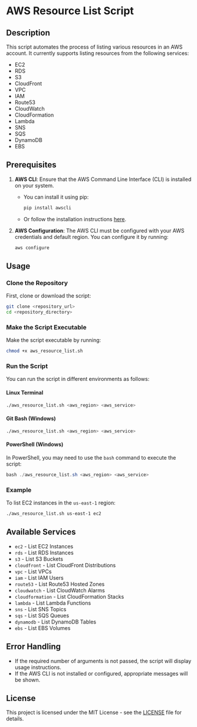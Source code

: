# AWS Resource List Script
## Description
This script automates the process of listing various resources in an AWS account. It currently supports listing resources from the following services:

- EC2
- RDS
- S3
- CloudFront
- VPC
- IAM
- Route53
- CloudWatch
- CloudFormation
- Lambda
- SNS
- SQS
- DynamoDB
- EBS

## Prerequisites
1. **AWS CLI**: Ensure that the AWS Command Line Interface (CLI) is installed on your system.
   - You can install it using pip:
     ```bash
     pip install awscli
     ```
   - Or follow the installation instructions [here](https://docs.aws.amazon.com/cli/latest/userguide/install-cliv2.html).

2. **AWS Configuration**: The AWS CLI must be configured with your AWS credentials and default region. You can configure it by running:
   ```bash
   aws configure
   ```

## Usage

### Clone the Repository
First, clone or download the script:
```bash
git clone <repository_url>
cd <repository_directory>
```

### Make the Script Executable
Make the script executable by running:
```bash
chmod +x aws_resource_list.sh
```

### Run the Script
You can run the script in different environments as follows:

#### Linux Terminal
```bash
./aws_resource_list.sh <aws_region> <aws_service>
```

#### Git Bash (Windows)
```bash
./aws_resource_list.sh <aws_region> <aws_service>
```

#### PowerShell (Windows)
In PowerShell, you may need to use the `bash` command to execute the script:
```powershell
bash ./aws_resource_list.sh <aws_region> <aws_service>
```

### Example
To list EC2 instances in the `us-east-1` region:
```bash
./aws_resource_list.sh us-east-1 ec2
```

## Available Services
- `ec2` - List EC2 Instances
- `rds` - List RDS Instances
- `s3` - List S3 Buckets
- `cloudfront` - List CloudFront Distributions
- `vpc` - List VPCs
- `iam` - List IAM Users
- `route53` - List Route53 Hosted Zones
- `cloudwatch` - List CloudWatch Alarms
- `cloudformation` - List CloudFormation Stacks
- `lambda` - List Lambda Functions
- `sns` - List SNS Topics
- `sqs` - List SQS Queues
- `dynamodb` - List DynamoDB Tables
- `ebs` - List EBS Volumes

## Error Handling
- If the required number of arguments is not passed, the script will display usage instructions.
- If the AWS CLI is not installed or configured, appropriate messages will be shown.

## License
This project is licensed under the MIT License - see the [LICENSE](LICENSE) file for details.
```
